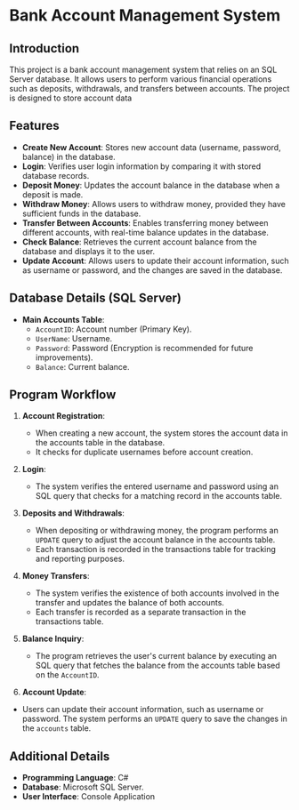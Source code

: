# Bank Account Management System

## Introduction

This project is a bank account management system that relies on an SQL Server database. It allows users to perform various financial operations such as deposits, withdrawals, and transfers between accounts. The project is designed to store account data

## Features

- **Create New Account**: Stores new account data (username, password, balance) in the database.
- **Login**: Verifies user login information by comparing it with stored database records.
- **Deposit Money**: Updates the account balance in the database when a deposit is made.
- **Withdraw Money**: Allows users to withdraw money, provided they have sufficient funds in the database.
- **Transfer Between Accounts**: Enables transferring money between different accounts, with real-time balance updates in the database.
- **Check Balance**: Retrieves the current account balance from the database and displays it to the user.
- **Update Account**: Allows users to update their account information, such as username or password, and the changes are saved in the database.

  
## Database Details (SQL Server)

- **Main Accounts Table**:
  - `AccountID`: Account number (Primary Key).
  - `UserName`: Username.
  - `Password`: Password (Encryption is recommended for future improvements).
  - `Balance`: Current balance.
 
 ## Program Workflow

1. **Account Registration**:
   - When creating a new account, the system stores the account data in the accounts table in the database.
   - It checks for duplicate usernames before account creation.

2. **Login**:
   - The system verifies the entered username and password using an SQL query that checks for a matching record in the accounts table.

3. **Deposits and Withdrawals**:
   - When depositing or withdrawing money, the program performs an `UPDATE` query to adjust the account balance in the accounts table.
   - Each transaction is recorded in the transactions table for tracking and reporting purposes.

4. **Money Transfers**:
   - The system verifies the existence of both accounts involved in the transfer and updates the balance of both accounts.
   - Each transfer is recorded as a separate transaction in the transactions table.

5. **Balance Inquiry**:
   - The program retrieves the user's current balance by executing an SQL query that fetches the balance from the accounts table based on the `AccountID`.
6. **Account Update**:
  - Users can update their account information, such as username or password. The system performs an `UPDATE` query to save the changes in the `accounts` table.

    
## Additional Details

- **Programming Language**: C# 
- **Database**: Microsoft SQL Server.
- **User Interface**: Console Application
